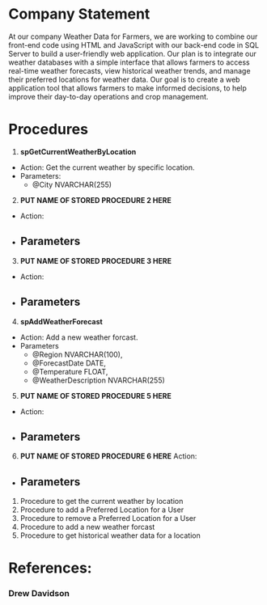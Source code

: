 # **Company Statement**
At our company Weather Data for Farmers, we are working to combine our front-end code using HTML and JavaScript with our back-end code in SQL Server to build a user-friendly web application. Our plan is to integrate our weather databases with a simple interface that allows farmers to access real-time weather forecasts, view historical weather trends, and manage their preferred locations for weather data. Our goal is to create a web application tool that allows farmers to make informed decisions, to help improve their day-to-day operations and crop management.

# **Procedures**

1. **spGetCurrentWeatherByLocation**
- Action: Get the current weather by specific location.
- Parameters:
  - @City NVARCHAR(255)

2. **PUT NAME OF STORED PROCEDURE 2 HERE**
- Action:
- Parameters
  - 

3. **PUT NAME OF STORED PROCEDURE 3 HERE**
- Action: 
- Parameters 
  - 

4. **spAddWeatherForecast**
- Action: Add a new weather forcast.
- Parameters
   - @Region NVARCHAR(100),
   - @ForecastDate DATE,
   - @Temperature FLOAT,
   - @WeatherDescription NVARCHAR(255)

5. **PUT NAME OF STORED PROCEDURE 5 HERE**
- Action:
- Parameters
  -

6. **PUT NAME OF STORED PROCEDURE 6 HERE**
Action:
- Parameters
  - 

1. Procedure to get the current weather by location
2. Procedure to add a Preferred Location for a User
3. Procedure to remove a Preferred Location for a User
4. Procedure to add a new weather forcast
5. Procedure to get historical weather data for a location
   

# **References:**

### Drew Davidson 


